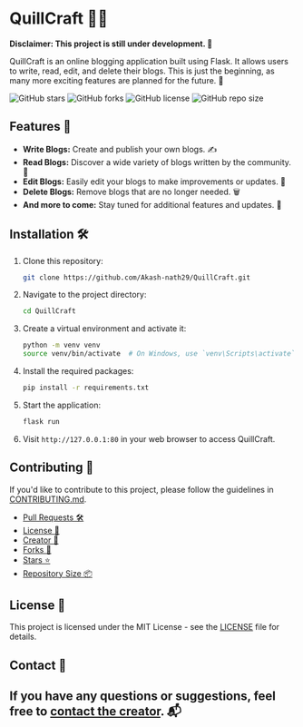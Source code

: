 # QuillCraft 📝✨

**Disclaimer: This project is still under development. 🚧**

QuillCraft is an online blogging application built using Flask. It allows users to write, read, edit, and delete their blogs. This is just the beginning, as many more exciting features are planned for the future. 🚀

![GitHub stars](https://img.shields.io/github/stars/Akash-nath29/QuillCraft?style=flat-square) 
![GitHub forks](https://img.shields.io/github/forks/Akash-nath29/QuillCraft?style=flat-square) 
![GitHub license](https://img.shields.io/github/license/Akash-nath29/QuillCraft?style=flat-square) 
![GitHub repo size](https://img.shields.io/github/repo-size/Akash-nath29/QuillCraft?style=flat-square)

## Features 🌟

- **Write Blogs:** Create and publish your own blogs. ✍️
- **Read Blogs:** Discover a wide variety of blogs written by the community. 📖
- **Edit Blogs:** Easily edit your blogs to make improvements or updates. 📝
- **Delete Blogs:** Remove blogs that are no longer needed. 🗑️
- **And more to come:** Stay tuned for additional features and updates. 📢

## Installation 🛠️

1. Clone this repository:

   ```bash
   git clone https://github.com/Akash-nath29/QuillCraft.git
   ```

2. Navigate to the project directory:

   ```bash
   cd QuillCraft
   ```

3. Create a virtual environment and activate it:

   ```bash
   python -m venv venv
   source venv/bin/activate  # On Windows, use `venv\Scripts\activate`
   ```

4. Install the required packages:

   ```bash
   pip install -r requirements.txt
   ```

5. Start the application:

   ```bash
   flask run
   ```

6. Visit `http://127.0.0.1:80` in your web browser to access QuillCraft.

## Contributing 🤝

If you'd like to contribute to this project, please follow the guidelines in [CONTRIBUTING.md](CONTRIBUTING.md).

- [Pull Requests 🛠️](https://github.com/Akash-nath29/QuillCraft/pulls)
- [License 📜](https://github.com/Akash-nath29/QuillCraft/blob/main/LICENSE)
- [Creator 🧙](https://github.com/Akash-nath29)
- [Forks 🍴](https://github.com/Akash-nath29/QuillCraft/network)
- [Stars ⭐](https://github.com/Akash-nath29/QuillCraft/stargazers)
- [Repository Size 📦](https://github.com/Akash-nath29/QuillCraft)

## License 📃

This project is licensed under the MIT License - see the [LICENSE](https://github.com/Akash-nath29/QuillCraft/blob/main/LICENSE) file for details.

## Contact 📧

If you have any questions or suggestions, feel free to [contact the creator](https://github.com/Akash-nath29). 📬
---